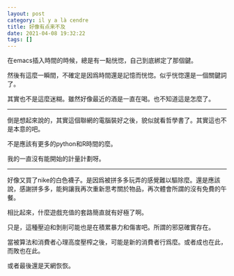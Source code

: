 ```yaml
---
layout: post
category: il y a là cendre
title: 好像有点来不及
date: 2021-04-08 19:32:22
tags: []
---
```


在emacs插入時間的時候，總是有一點恍惚，自己到底綁定了那個鍵。

然後有這麼一瞬間，不確定是因爲時間還是記憶而恍惚。似乎恍惚還是一個關鍵詞了。

其實也不是這麼迷糊。雖然好像最近的酒是一直在喝。也不知道這是怎麼了。

------

倒是想起來說的，其實這個聯網的電腦裝好之後，貌似就看哲學書了。其實這也不是本意的吧。

不是應該有更多的python和R時間的麼。

我的一直沒有能開始的計量計劃呀。

------

好像又買了nike的白色襪子。是因爲被拼多多玩弄的感覺難以驅除麼。還是應該說，感謝拼多多，能夠讓我再次重新思考關於物品，再次體會所謂的沒有免費的午餐。

相比起來，什麼遊戲充值的套路簡直就有好極了啊。

只是，這種壓迫和剝削可能也是在積累暴力和傷害吧。所謂的邪惡確實存在。

當被算法和消費者心理高度壓榨之後，可能是新的消費者行爲麼。或者成也在此，而敗也在此。

或者最後還是天網恢恢。

